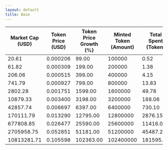 ```yaml
---
layout: default
title: Base
---
```

| Market Cap (USD) | Token Price (USD) | Token Price Growth (%) | Minted Token (Amount) | Total Spent (Token) | Author Revenue (USD) | Platform Mint Fee (USD) |
|------------------|-------------------|------------------------|-----------------------|--------------------|-------------------------|-------------------------|
| 20.61 | 0.000206 | 99.00 | 100000 | 0.52 | 0.46 | 0.05 |
| 61.82 | 0.000309 | 199.00 | 200000 | 1.38 | 1.24 | 0.12 |
| 206.06 | 0.000515 | 399.00 | 400000 | 4.15 | 3.71 | 0.37 |
| 741.79 | 0.000927 | 799.00 | 800000 | 13.83 | 12.36 | 1.24 |
| 2802.28 | 0.001751 | 1599.00 | 1600000 | 49.78 | 44.51 | 4.45 |
| 10879.33 | 0.003400 | 3198.00 | 3200000 | 188.06 | 168.14 | 16.81 |
| 42857.74 | 0.006697 | 6397.00 | 6400000 | 730.10 | 652.76 | 65.28 |
| 170111.79 | 0.013290 | 12795.00 | 12800000 | 2876.15 | 2571.46 | 257.15 |
| 677808.85 | 0.026477 | 25590.00 | 25600000 | 11416.09 | 10206.71 | 1020.67 |
| 2705958.75 | 0.052851 | 51181.00 | 51200000 | 45487.29 | 40668.53 | 4066.85 |
| 10813281.71 | 0.105598 | 102363.00 | 102400000 | 181595.06 | 162357.52 | 16235.75 |
